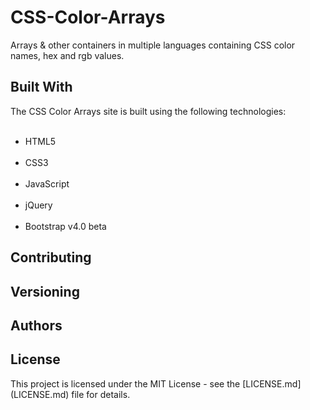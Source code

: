 <h1>CSS-Color-Arrays</h1>
<p>Arrays & other containers in multiple languages containing CSS color names, hex and rgb values.</p>
<h2>Built With</h2>
 The CSS Color Arrays site is built using the following technologies:
 <ul>
     <li>HTML5</li>
     <li>CSS3</li>
     <li>JavaScript</li>
     <li>jQuery</li>
     <li>Bootstrap v4.0 beta</li>
 </ul>

<h2>Contributing</h2>

<h2>Versioning</h2>

<h2>Authors</h2>

<h2>License</h2>
This project is licensed under the MIT License - see the [LICENSE.md](LICENSE.md) file for details.

